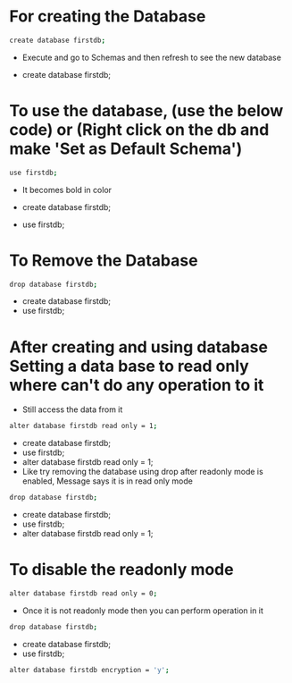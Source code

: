 # For creating the Database
```bash
create database firstdb;
```
- Execute and go to Schemas and then refresh to see the new database

- create database firstdb;
# To use the database, (use the below code) or (Right click on the db and make 'Set as Default Schema')
```bash
use firstdb;
```
- It becomes bold in color

- create database firstdb;
- use firstdb;
# To Remove the Database
```bash
drop database firstdb;
```

- create database firstdb;
- use firstdb;
# After creating and using database Setting a data base to read only where can't do any operation to it
- Still access the data from it
```bash
alter database firstdb read only = 1; 
```

- create database firstdb;
- use firstdb;
- alter database firstdb read only = 1; 
- Like try removing the database using drop after readonly mode is enabled, Message says it is in read only mode
```bash
drop database firstdb;
```

- create database firstdb;
- use firstdb;
- alter database firstdb read only = 1; 
# To disable the readonly mode
```bash
alter database firstdb read only = 0;
```
- Once it is not readonly mode then you can perform operation in it
```bash
drop database firstdb;
```

- create database firstdb;
- use firstdb;
```bash
alter database firstdb encryption = 'y';
```